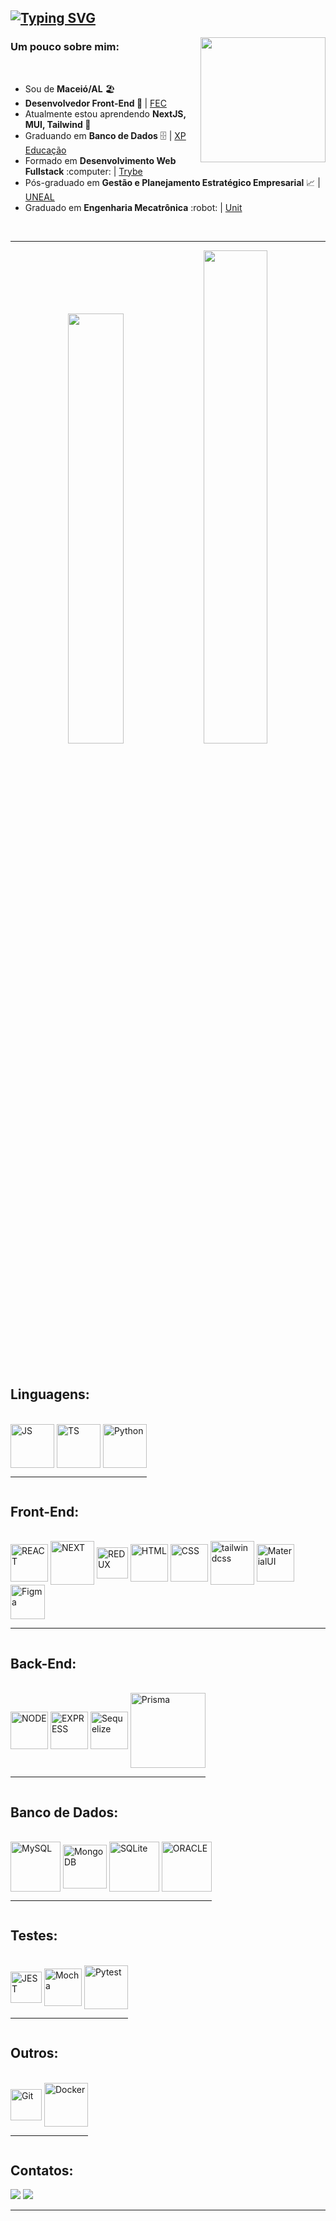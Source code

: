 ## [![Typing SVG](https://readme-typing-svg.demolab.com?font=Indie+Flower&size=40&pause=1000&color=00f&background=fff&vCenter=true&width=1200&height=60&lines=%F0%9F%91%8B+Olá,+Meu+nome+é+Luiz+Filipe,+Sou+Desenvolvedor+de+Software)](https://git.io/typing-svg)

<img align="right" width="200" src="https://media3.giphy.com/media/3oKIPnAiaMCws8nOsE/giphy.gif?cid=790b7611402939939b6a081028f0aa7fd39ede3f61ecd35b&rid=giphy.gif&ct=g"/>

### Um pouco sobre mim:


<br>
<div>
   <ul>
    <li>Sou de <strong>Maceió/AL</strong> 🏖️ 
	  <li><strong>Desenvolvedor Front-End 🏢  </strong> | <a href="https://somosfec.org.br/quem-somos/">FEC</a>
    <li>Atualmente estou aprendendo <strong> NextJS, MUI, Tailwind </strong> 🌱
    <li>Graduando em <strong> Banco de Dados</strong> 🗄️ | <a href="https://www.xpeducacao.com.br/?utm_source=google&utm_medium=cpc&utm_campaign=awareness_home_xpe&utm_term=29082022&utm_content=marcaxpe&gclid=Cj0KCQjw-fmZBhDtARIsAH6H8qhEMBIZzLxoSYn65MFUMYbEkcG63bIYj-YKTmCMCeX_ReR7LqpkmQ0aAhRUEALw_wcB">XP Educação</a>
    <li>Formado em <strong>Desenvolvimento Web Fullstack</strong> :computer: | <a href="https://www.betrybe.com/">Trybe</a>
    <li>Pós-graduado em <strong>Gestão e Planejamento Estratégico Empresarial</strong> 📈 | <a href="http://www.uneal.edu.br/">UNEAL</a>
    <li>Graduado em <strong>Engenharia Mecatrônica</strong> :robot: | <a href="https://www.unit.br/">Unit</a>
   </ul>
	
   <!-- <p>Clique 
      <a href="https://luizfilipelgs.github.io/Portfolio/#hs"           target="_blank">
         aqui
      </a>
      para ver meu porfólio web!
   </p>-->
	
</div>
<br>
<hr>

<div align="center">
  <img width=42% src="https://github-readme-stats.vercel.app/api/top-langs/?username=luizfilipelgs&layout=compact&langs_count=8&theme=github"/>
  <img width=45% src="http://github-profile-summary-cards.vercel.app/api/cards/productive-time?username=luizfilipelgs&theme=github&utcOffset=-3"/>
  
</div>

<br>
	
 <!-- <div>
	<h3 align="center">
		<img src="https://cdn-icons-png.flaticon.com/512/3062/3062533.png" width="50px" height="50px">
		 Minhas Soft Skills 
		<img src="https://blog.peoplefirstps.com/hubfs/226%20-%20Data.png" width="50px" height="50px">
	<h3>
	<h4 align="center">Pensamento analítico, Resiliência, Comunicação, Trabalho em Equipe, Adaptabilidade, Autoconhecimento. <h4>
</div> -->
<br>
  
## Linguagens:
<div align="left" style="display: inline-block">
  <br>
  <img align="center" alt="JS" width="70" src="https://cdn.jsdelivr.net/gh/devicons/devicon/icons/javascript/javascript-original.svg" />
  <img align="center" alt="TS" width="70" src="https://cdn.jsdelivr.net/gh/devicons/devicon/icons/typescript/typescript-original.svg" />
  <img align="center" alt="Python" width="70" src="https://cdn.jsdelivr.net/gh/devicons/devicon/icons/python/python-original.svg" />
  <hr>
</div>

## Front-End:
<div align="left" style="display: inline-block">
  <br>
 	<img align="center" alt="REACT" width="60" src="https://cdn.jsdelivr.net/gh/devicons/devicon/icons/react/react-original-wordmark.svg">
	<img align="center" alt="NEXT" width="70" src="https://cdn.jsdelivr.net/gh/devicons/devicon/icons/nextjs/nextjs-original-wordmark.svg">
	<img align="center" alt="REDUX" width="50" src="https://cdn.jsdelivr.net/gh/devicons/devicon/icons/redux/redux-original.svg">  
	<img align="center" alt="HTML" width="60" src="https://cdn.jsdelivr.net/gh/devicons/devicon/icons/html5/html5-original-wordmark.svg">  
	<img align="center" alt="CSS" width="60" src="https://cdn.jsdelivr.net/gh/devicons/devicon/icons/css3/css3-original-wordmark.svg">
	<img align="center" alt="tailwindcss" width="70" src="https://cdn.jsdelivr.net/gh/devicons/devicon/icons/tailwindcss/tailwindcss-plain.svg">
	<img align="center" alt="MaterialUI" width="60" src="https://cdn.jsdelivr.net/gh/devicons/devicon/icons/materialui/materialui-original.svg">
	<img align="center" alt="Figma" width="55" src="https://cdn.jsdelivr.net/gh/devicons/devicon/icons/figma/figma-original.svg"> 
  <hr>

</div>

## Back-End:
<div align="left" style="display: inline-block">
  <br>
 	<img align="center" alt="NODE" width="60" src="https://cdn.jsdelivr.net/gh/devicons/devicon/icons/nodejs/nodejs-original.svg" /> 
	<img align="center" alt="EXPRESS" width="60" src="https://cdn.jsdelivr.net/gh/devicons/devicon/icons/express/express-original.svg" /> 
	<img align="center" alt="Sequelize" width="60" src="https://cdn.jsdelivr.net/gh/devicons/devicon/icons/sequelize/sequelize-original.svg" />
	<img align="center" alt="Prisma" width="120" src="https://cdn.cookielaw.org/logos/028e799e-5bb4-4f89-9ce8-1718d42d344c/22c2e2c0-3df0-4958-8672-1194370ee230/542a9b3e-88eb-4f84-95fd-b19e01352169/Logo-Prisma.png" />
	
  <hr>
</div>

## Banco de Dados:
<div align="left" style="display: inline-block">
  <br>
 	<img align="center" alt="MySQL" width="80" src="https://cdn.jsdelivr.net/gh/devicons/devicon/icons/mysql/mysql-original-wordmark.svg" />   
	<img align="center" alt="MongoDB" width="70" src="https://cdn.jsdelivr.net/gh/devicons/devicon/icons/mongodb/mongodb-original-wordmark.svg" />
	<img align="center" alt="SQLite" width="80" src="https://cdn.jsdelivr.net/gh/devicons/devicon/icons/sqlite/sqlite-original-wordmark.svg" />
	<img align="center" alt="ORACLE" width="80" src="https://cdn.jsdelivr.net/gh/devicons/devicon/icons/oracle/oracle-original.svg" /> 
  <hr>
</div>

## Testes:
<div align="left" style="display: inline-block">
  <br>
 	<img align="center" alt="JEST" width="50" src="https://cdn.jsdelivr.net/gh/devicons/devicon/icons/jest/jest-plain.svg" />
	<img align="center" alt="Mocha" width="60" src="https://cdn.jsdelivr.net/gh/devicons/devicon/icons/mocha/mocha-plain.svg" />
	<img align="center" alt="Pytest" width="70" src="https://cdn.jsdelivr.net/gh/devicons/devicon/icons/pytest/pytest-original-wordmark.svg" />
  <hr>
</div>

## Outros:
<div align="left" style="display: inline-block">
  <br>
 	<img align="center" alt="Git" width="50" src="https://cdn.jsdelivr.net/gh/devicons/devicon/icons/git/git-original.svg">  
	<img align="center" alt="Docker" width="70" src="https://cdn.jsdelivr.net/gh/devicons/devicon/icons/docker/docker-original-wordmark.svg" />  
  <hr>
</div>

 ## Contatos:
 
<div align="left" style="display: inline-block"> 
  <a href="https://mail.google.com/mail/?view=cm&fs=1&to=luizfilipelgs@gmail.com"><img src="https://img.shields.io/badge/Gmail-D14836?style=for-the-badge&logo=gmail&logoColor=white"/></a>
  <a href="https://www.linkedin.com/in/luizfilipelgs/"><img src="https://img.shields.io/badge/LinkedIn-0077B5?style=for-the-badge&logo=linkedin&logoColor=white"/></a> 
</div>
   <hr>
 

 <!-- ![Snake animation](https://github.com/luizfilipelgs/luizfilipelgs/blob/output/github-contribution-grid-snake.svg)
 </p> -->
